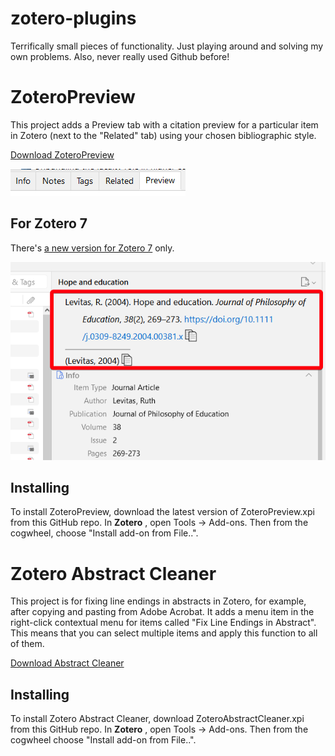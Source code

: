 # zotero-plugins
Terrifically small pieces of functionality. Just playing around and solving my own problems. Also, never really used Github before!

ZoteroPreview
===============

This project adds a Preview tab with a citation preview for a particular item in Zotero (next to the "Related" tab) using your chosen bibliographic style.

[Download ZoteroPreview](https://github.com/dcartertod/zotero-plugins/releases/download/0.1.6/ZoteroPreview.xpi)

![Image of standard panel with preview tab](https://raw.githubusercontent.com/dcartertod/zotero-plugins/main/ZoteroPreview/zotero-preview.PNG)

## For Zotero 7
There's [a new version for Zotero 7](https://github.com/dcartertod/zotero-plugins/releases) only.

![Image of standard panel in v7 with preview under the title](https://github.com/dcartertod/zotero-plugins/raw/main/version7UI)

## Installing

To install ZoteroPreview, download the latest version of ZoteroPreview.xpi from this GitHub repo. In **Zotero** , open Tools -> Add-ons. Then from the cogwheel, choose "Install add-on from File..".


Zotero Abstract Cleaner
=======================

This project is for fixing line endings in abstracts in Zotero, for example, after copying and pasting from Adobe Acrobat. It adds a menu item in the right-click contextual menu for items called "Fix Line Endings in Abstract". This means that you can select multiple items and apply this function to all of them.

[Download Abstract Cleaner](https://github.com/dcartertod/zotero-plugins/releases/download/0.1.6/ZoteroAbstractCleaner.xpi)

## Installing

To install Zotero Abstract Cleaner, download ZoteroAbstractCleaner.xpi from this GitHub repo. In **Zotero** , open Tools -> Add-ons. Then from the cogwheel choose "Install add-on from File..".

